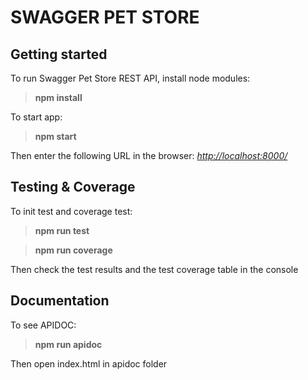 # SWAGGER PET STORE

## Getting started
To run Swagger Pet Store REST API, install node modules:

>**npm install**

To start app:

>**npm start**

Then enter the following URL in the browser: [*http://localhost:8000/*]( *http://localhost:8000/* "to localhost")


## Testing & Coverage
To init test and coverage test:

>**npm run test**

>**npm run coverage**

Then check the test results and the test coverage table in the console



## Documentation
To see APIDOC:

>**npm run apidoc**

Then open index.html in apidoc folder